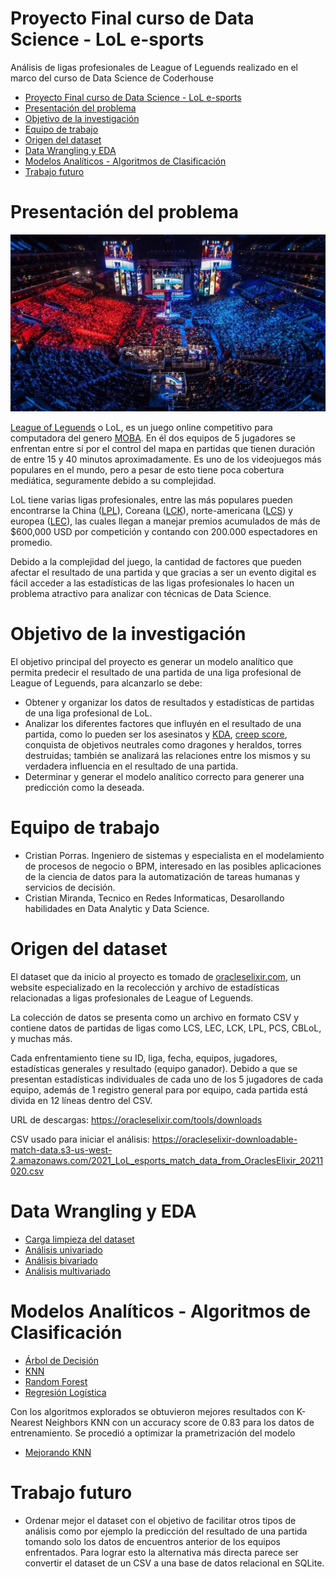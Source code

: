 Proyecto Final curso de Data Science - LoL e-sports
============

Análisis de ligas profesionales de League of Leguends realizado en el marco del curso de Data Science de Coderhouse

- [Proyecto Final curso de Data Science - LoL e-sports](#proyecto-final-curso-de-data-science---lol-e-sports)
- [Presentación del problema](#presentación-del-problema)
- [Objetivo de la investigación](#objetivo-de-la-investigación)
- [Equipo de trabajo](#equipo-de-trabajo)
- [Origen del dataset](#origen-del-dataset)
- [Data Wrangling y EDA](#data-wrangling-y-eda)
- [Modelos Analíticos - Algoritmos de Clasificación](#modelos-analíticos---algoritmos-de-clasificación)
- [Trabajo futuro](#trabajo-futuro)

# Presentación del problema

![League of Legends E-sports](Images/lol-worlds.jpg)

[League of Leguends](https://es.wikipedia.org/wiki/League_of_Legends) o LoL, es un juego online competitivo para computadora del genero [MOBA](https://es.wikipedia.org/wiki/Videojuego_multijugador_de_arena_de_batalla_en_l%C3%ADnea). En él dos equipos de 5 jugadores se enfrentan entre sí por el control del mapa en partidas que tienen duración de entre 15 y 40 minutos aproximadamente. Es uno de los videojuegos más populares en el mundo, pero a pesar de esto tiene poca cobertura mediática, seguramente debido a su complejidad.

LoL tiene varias ligas profesionales, entre las más populares pueden encontrarse la China ([LPL](https://en.wikipedia.org/wiki/League_of_Legends_Pro_League)), Coreana ([LCK](https://en.wikipedia.org/wiki/League_of_Legends_Champions_Korea)), norte-americana ([LCS](https://en.wikipedia.org/wiki/League_Championship_Series_(esports))) y europea ([LEC](https://en.wikipedia.org/wiki/League_of_Legends_European_Championship)), las cuales llegan a manejar premios acumulados de más de $600,000 USD por competición y contando con 200.000 espectadores en promedio.

Debido a la complejidad del juego, la cantidad de factores que pueden afectar el resultado de una partida y que gracias a ser un evento digital es fácil acceder a las estadísticas de las ligas profesionales lo hacen un problema atractivo para analizar con técnicas de Data Science.


# Objetivo de la investigación

El objetivo principal del proyecto es generar un modelo analítico que permita predecir el resultado de una partida de una liga profesional de League of Leguends, para alcanzarlo se debe:

- Obtener y organizar los datos de resultados y estadísticas de partidas de una liga profesional de LoL.
- Analizar los diferentes factores que influyén en el resultado de una partida, como lo pueden ser los asesinatos y [KDA](https://leagueoflegends.fandom.com/wiki/Kill_to_Death_Ratio), [creep score](https://leagueoflegends.fandom.com/wiki/Farming), conquista de objetivos neutrales como dragones y heraldos, torres destruidas; también se analizará las relaciones entre los mismos y su verdadera influencia en el resultado de una partida.
- Determinar y generar el modelo analítico correcto para generer una predicción como la deseada.

# Equipo de trabajo

- Cristian Porras. Ingeniero de sistemas y especialista en el modelamiento de procesos de negocio o BPM, interesado en las posibles aplicaciones de la ciencia de datos para la automatización de tareas humanas y servicios de decisión.
- Cristian Miranda, Tecnico en Redes Informaticas, Desarollando habilidades en Data Analytic y Data Science.    

# Origen del dataset

El dataset que da inicio al proyecto es tomado de [oracleselixir.com](https://oracleselixir.com), un website especializado en la recolección y archivo de estadísticas relacionadas a ligas profesionales de League of Leguends. 

La colección de datos se presenta como un archivo en formato CSV y contiene datos de partidas de ligas como LCS, LEC, LCK, LPL, PCS, CBLoL, y muchas más.

Cada enfrentamiento tiene su ID, liga, fecha, equipos, jugadores, estadísticas generales y resultado (equipo ganador). Debido a que se presentan estadísticas
individuales de cada uno de los 5 jugadores de cada equipo, además de 1 registro general para por equipo, cada partida está divida en 12 líneas dentro del CSV.

URL de descargas: https://oracleselixir.com/tools/downloads

CSV usado para iniciar el análisis: https://oracleselixir-downloadable-match-data.s3-us-west-2.amazonaws.com/2021_LoL_esports_match_data_from_OraclesElixir_20211020.csv


# Data Wrangling y EDA

- [Carga limpieza del dataset](Notebooks/Carga_y_limpieza.ipynb)
- [Análisis univariado](Notebooks/Analisis_univariado.ipynb)
- [Análisis bivariado](Notebooks/Analisis_bivariado.ipynb)
- [Análisis multivariado](Notebooks/Analisis_multivariado.ipynb)


# Modelos Analíticos - Algoritmos de Clasificación
- [Árbol de Decisión](Notebooks/Algoritmos_clasificacion_1_arbol_de_decision.ipynb)
- [KNN](Notebooks/Algoritmos_clasificacion_2_KNN.ipynb)
- [Random Forest](Notebooks/Algoritmos_clasificacion_3_random_forest.ipynb)
- [Regresión Logística](Notebooks/Algoritmos_clasificacion_4_regresion_logistica.ipynb)

Con los algoritmos explorados se obtuvieron mejores resultados con K-Nearest Neighbors KNN con un accuracy score de 0.83 para los datos de entrenamiento. Se procedió a optimizar la prametrización del modelo

- [Mejorando KNN](Notebooks/Algoritmos_clasificacion_5_MejorandoKNN.ipynb)

# Trabajo futuro

- Ordenar mejor el dataset con el objetivo de facilitar otros tipos de análisis como por ejemplo la predicción del resultado de una partida tomando solo los datos de encuentros anterior de los equipos enfrentados. Para lograr esto la alternativa más directa parece ser convertir el dataset de un CSV a una base de datos relacional en SQLite.

